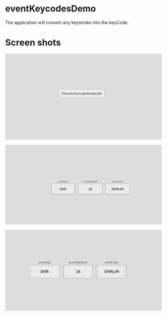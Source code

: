 # eventKeycodesDemo

The application will convert any keystroke into the keyCode.

# Screen shots

![Landing Page](assets/Picture1.png)

![Demo Image 1](assets/Picture2.png)

![Demo Image 2](assets/Picture3.png)
